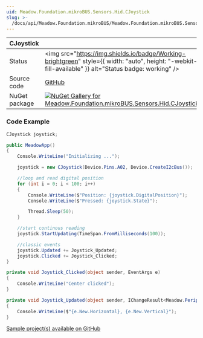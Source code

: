 ```yaml
---
uid: Meadow.Foundation.mikroBUS.Sensors.Hid.CJoystick
slug: >-
  /docs/api/Meadow.Foundation.mikroBUS/Meadow.Foundation.mikroBUS.Sensors.Hid.CJoystick
---
```


| CJoystick | |
|--------|--------|
| Status | <img src="https://img.shields.io/badge/Working-brightgreen" style={{ width: "auto", height: "-webkit-fill-available" }} alt="Status badge: working" /> |
| Source code | [GitHub](https://github.com/WildernessLabs/Meadow.Foundation.MikroBus/tree/main/Source/CJoystick) |
| NuGet package | <a href="https://www.nuget.org/packages/Meadow.Foundation.mikroBUS.Sensors.Hid.CJoystick/" target="_blank"><img src="https://img.shields.io/nuget/v/Meadow.Foundation.mikroBUS.Sensors.Hid.CJoystick.svg?label=Meadow.Foundation.mikroBUS.Sensors.Hid.CJoystick" alt="NuGet Gallery for Meadow.Foundation.mikroBUS.Sensors.Hid.CJoystick" /></a> |

### Code Example

```csharp
CJoystick joystick;

public MeadowApp()
{
    Console.WriteLine("Initializing ...");

    joystick = new CJoystick(Device.Pins.A02, Device.CreateI2cBus());

    //loop and read digital position 
    for (int i = 0; i < 100; i++)
    {
        Console.WriteLine($"Position: {joystick.DigitalPosition}");
        Console.WriteLine($"Pressed: {joystick.State}");

        Thread.Sleep(50);
    }

    //start continous reading
    joystick.StartUpdating(TimeSpan.FromMilliseconds(100));

    //classic events
    joystick.Updated += Joystick_Updated;
    joystick.Clicked += Joystick_Clicked;
}

private void Joystick_Clicked(object sender, EventArgs e)
{
    Console.WriteLine("Center clicked");
}

private void Joystick_Updated(object sender, IChangeResult<Meadow.Peripherals.Sensors.Hid.AnalogJoystickPosition> e)
{
    Console.WriteLine($"{e.New.Horizontal}, {e.New.Vertical}");
}

```

[Sample project(s) available on GitHub](https://github.com/WildernessLabs/Meadow.Foundation.MikroBus/tree/main/Source/CJoystick/Sample/CJoystick_Sample)

